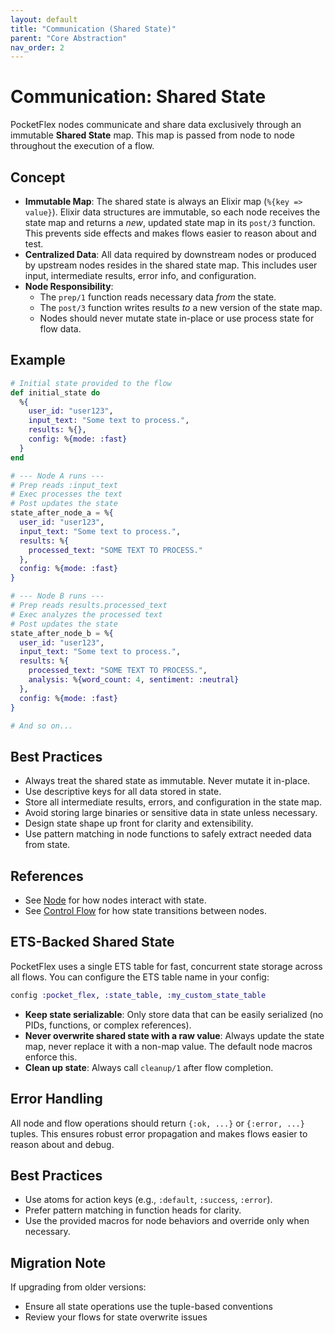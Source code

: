 ```yaml
---
layout: default
title: "Communication (Shared State)"
parent: "Core Abstraction"
nav_order: 2
---
```


# Communication: Shared State

PocketFlex nodes communicate and share data exclusively through an immutable **Shared State** map. This map is passed from node to node throughout the execution of a flow.

## Concept

- **Immutable Map**: The shared state is always an Elixir map (`%{key => value}`). Elixir data structures are immutable, so each node receives the state map and returns a *new*, updated state map in its `post/3` function. This prevents side effects and makes flows easier to reason about and test.
- **Centralized Data**: All data required by downstream nodes or produced by upstream nodes resides in the shared state map. This includes user input, intermediate results, error info, and configuration.
- **Node Responsibility**:
    - The `prep/1` function reads necessary data *from* the state.
    - The `post/3` function writes results *to* a new version of the state map.
    - Nodes should never mutate state in-place or use process state for flow data.

## Example

```elixir
# Initial state provided to the flow
def initial_state do
  %{
    user_id: "user123",
    input_text: "Some text to process.",
    results: %{},
    config: %{mode: :fast}
  }
end

# --- Node A runs ---
# Prep reads :input_text
# Exec processes the text
# Post updates the state
state_after_node_a = %{
  user_id: "user123",
  input_text: "Some text to process.",
  results: %{
    processed_text: "SOME TEXT TO PROCESS."
  },
  config: %{mode: :fast}
}

# --- Node B runs ---
# Prep reads results.processed_text
# Exec analyzes the processed text
# Post updates the state
state_after_node_b = %{
  user_id: "user123",
  input_text: "Some text to process.",
  results: %{
    processed_text: "SOME TEXT TO PROCESS.",
    analysis: %{word_count: 4, sentiment: :neutral}
  },
  config: %{mode: :fast}
}

# And so on...
```

## Best Practices

- Always treat the shared state as immutable. Never mutate it in-place.
- Use descriptive keys for all data stored in state.
- Store all intermediate results, errors, and configuration in the state map.
- Avoid storing large binaries or sensitive data in state unless necessary.
- Design state shape up front for clarity and extensibility.
- Use pattern matching in node functions to safely extract needed data from state.

## References
- See [Node](./node.md) for how nodes interact with state.
- See [Control Flow](./control_flow.md) for how state transitions between nodes.

## ETS-Backed Shared State

PocketFlex uses a single ETS table for fast, concurrent state storage across all flows. You can configure the ETS table name in your config:

```elixir
config :pocket_flex, :state_table, :my_custom_state_table
```

- **Keep state serializable**: Only store data that can be easily serialized (no PIDs, functions, or complex references).
- **Never overwrite shared state with a raw value**: Always update the state map, never replace it with a non-map value. The default node macros enforce this.
- **Clean up state**: Always call `cleanup/1` after flow completion.

## Error Handling

All node and flow operations should return `{:ok, ...}` or `{:error, ...}` tuples. This ensures robust error propagation and makes flows easier to reason about and debug.

## Best Practices

- Use atoms for action keys (e.g., `:default`, `:success`, `:error`).
- Prefer pattern matching in function heads for clarity.
- Use the provided macros for node behaviors and override only when necessary.

## Migration Note

If upgrading from older versions:
- Ensure all state operations use the tuple-based conventions
- Review your flows for state overwrite issues